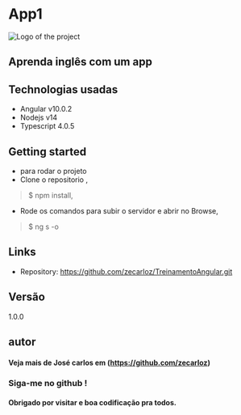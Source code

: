 # App1 

![Logo of the project](https://encrypted-tbn0.gstatic.com/images?q=tbn%3AANd9GcRphHZNGjanYTyl43WlFysaF6TXBN5DgE-qFA&usqp=CAU)
## Aprenda inglês com um app

## Technologias usadas

* Angular v10.0.2
* Nodejs v14
* Typescript 4.0.5

## Getting started

* para rodar o projeto
* Clone o repositorio ,
> $ npm install,
* Rode os comandos para subir o servidor e abrir no Browse,
> $ ng s -o 

## Links

- Repository: https://github.com/zecarloz/TreinamentoAngular.git

## Versão
1.0.0
## autor
#### Veja mais de José carlos em (https://github.com/zecarloz)
###  Siga-me no github !
#### Obrigado por visitar e boa codificação pra todos.
